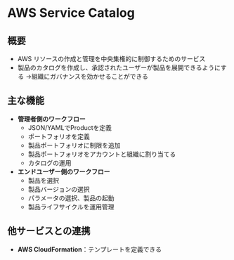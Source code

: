 # AWS Service Catalog

## 概要
- AWS リソースの作成と管理を中央集権的に制御するためのサービス
- 製品のカタログを作成し、承認されたユーザーが製品を展開できるようにする
→組織にガバナンスを効かせることができる

## 主な機能
- **管理者側のワークフロー**
  - JSON/YAMLでProductを定義
  - ポートフォリオを定義
  - 製品ポートフォリオに制限を追加
  - 製品ポートフォリオをアカウントと組織に割り当てる
  - カタログの運用
- **エンドユーザー側のワークフロー**
  - 製品を選択
  - 製品バージョンの選択
  - パラメータの選択、製品の起動
  - 製品ライフサイクルを運用管理

## 他サービスとの連携
- **AWS CloudFormation**：テンプレートを定義できる